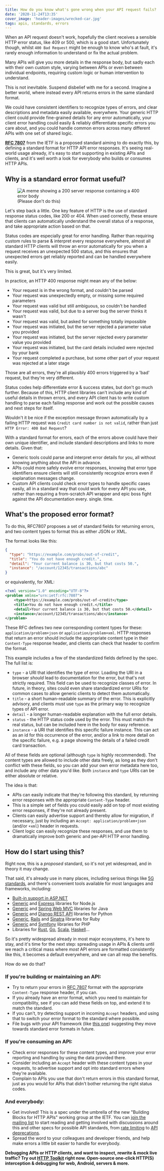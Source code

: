 ```yaml
---
title: How do you know what's gone wrong when your API request fails?
date: '2020-11-24T13:35'
cover_image: 'header-images/wrecked-car.jpg'
tags: apis, standards, errors
---
```


When an API request doesn't work, hopefully the client receives a sensible HTTP error status, like 409 or 500, which is a good start. Unfortunately though, whilst `400 Bad Request` might be enough to know who's at fault, it's rarely enough information to understand or fix the actual problem.

Many APIs will give you more details in the response body, but sadly each with their own custom style, varying between APIs or even between individual endpoints, requiring custom logic or human intervention to understand.

This is not inevitable. Suspend disbelief with me for a second. Imagine a better world, where instead every API returns errors in the same standard format.

We could have consistent identifiers to recognize types of errors, and clear descriptions and metadata easily available, everywhere. Your generic HTTP client could provide fine-grained details for any error automatically, your client error handling could easily & reliably differentiate specific errors you care about, and you could handle common errors across many different APIs with one set of shared logic.

**[RFC 7807](https://tools.ietf.org/html/rfc7807)** from the IETF is a proposed standard aiming to do exactly this, by defining a standard format for HTTP API error responses. It's seeing real-world usage already, it's easy to start supporting in existing APIs and clients, and it's well worth a look for everybody who builds or consumes HTTP APIs.

## Why is a standard error format useful?

<figure>
  <img src="./bad-server-status.jpg" alt="A meme showing a 200 server response containing a 400 error body" />
  <figcaption>(Please don't do this)</figcaption>
</figure>

Let's step back a little. One key feature of HTTP is the use of standard response status codes, like 200 or 404. When used correctly, these ensure that clients can automatically understand the overall status of a response, and take appropriate action based on that.

Status codes are especially great for error handling. Rather than requiring custom rules to parse & interpret every response everywhere, almost all standard HTTP clients will throw an error automatically for you when a request receives an unexpected 500 status, and this ensures that unexpected errors get reliably reported and can be handled everywhere easily.

This is great, but it's very limited.

In practice, an HTTP 400 response might mean any of the below:

- Your request is in the wrong format, and couldn't be parsed
- Your request was unexpectedly empty, or missing some required parameters
- Your request was valid but still ambiguous, so couldn't be handled
- Your request was valid, but due to a server bug the server thinks it wasn't
- Your request was valid, but asked for something totally impossible
- Your request was initiated, but the server rejected a parameter value you provided
- Your request was initiated, but the server rejected every parameter value you provided
- Your request was initiated, but the card details included were rejected by your bank
- Your request completed a purchase, but some other part of your request was rejected at a later stage

Those are all errors, they're all plausibly 400 errors triggered by a 'bad' request, but they're very different.

Status codes help differentiate error & success states, but don't go much further. Because of this, HTTP client libraries can't include any kind of useful details in thrown errors, and every API client has to write custom handling to parse each failing response and work out the possible causes and next steps for itself.

Wouldn't it be nice if the exception message thrown automatically by a failing HTTP request was `Credit card number is not valid`, rather than just `HTTP Error: 400 Bad Request`?

With a standard format for errors, each of the errors above could have their own unique identifier, and include standard descriptions and links to more details. Given that:

- Generic tools could parse and interpret error details for you, all without knowing anything about the API in advance.
- APIs could more safely evolve error responses, knowing that error type identifiers ensure clients will still consistently recognize errors even if explanation messages change.
- Custom API clients could check error types to handle specific cases easily, all in a standard way that could work for every API you use, rather than requiring a from-scratch API wrapper and epic boss fight against the API documentation every. single. time.

## What's the proposed error format?

To do this, RFC7807 proposes a set of standard fields for returning errors, and two content types to format this as either JSON or XML.

The format looks like this:

```json
{
  "type": "https://example.com/probs/out-of-credit",
  "title": "You do not have enough credit.",
  "detail": "Your current balance is 30, but that costs 50.",
  "instance": "/account/12345/transactions/abc"
}
```

or equivalently, for XML:

```xml
<?xml version="1.0" encoding="UTF-8"?>
<problem xmlns="urn:ietf:rfc:7807">
    <type>https://example.com/probs/out-of-credit</type>
    <title>You do not have enough credit.</title>
    <detail>Your current balance is 30, but that costs 50.</detail>
    <instance>/account/12345/transactions/abc</instance>
</problem>
```

These RFC defines two new corresponding content types for these: `application/problem+json` or `application/problem+xml`. HTTP responses that return an error should include the appropriate content type in their `Content-Type` response header, and clients can check that header to confirm the format.

This example includes a few of the standardized fields defined by the spec. The full list is:

- `type` - a URI that identifies the type of error. Loading the URI in a browser _should_ lead to documentation for the error, but that's not strictly required. This field can be used to recognize classes of error. In future, in theory, sites could even share standardized error URIs for common cases to allow generic clients to detect them automatically.
- `title` - a short human-readable summary of the error. This is explicitly advisory, and clients _must_ use `type` as the primary way to recognize types of API error.
- `detail` - a longer human-readable explanation with the full error details.
- `status` - the HTTP status code used by the error. This must match the real status, but can be included here in the body for easy reference.
- `instance` - a URI that identifies this specific failure instance. This can act as an id for this occurrence of the error, and/or a link to more detail on the specific failure, e.g. a page showing the details of a failed credit card transaction.

All of these fields are optional (although `type` is highly recommended). The content types are allowed to include other data freely, as long as they don't conflict with these fields, so you can add your own error metadata here too, and include any other data you'd like. Both `instance` and `type` URIs can be either absolute or relative.

The idea is that:

- APIs can easily indicate that they're following this standard, by returning error responses with the appropriate `Content-Type` header.
- This is a simple set of fields you could easily add on top of most existing error responses, if they're not already present.
- Clients can easily advertise support and thereby allow for migration, if necessary, just by including an `Accept: application/problem+json` (and/or `+xml`) header in requests.
- Client logic can easily recognize these responses, and use them to dramatically improve both generic and per-API HTTP error handling.

## How do I start using this?

Right now, this is a _proposed_ standard, so it's not yet widespread, and in theory it may change.

That said, it's already use in many places, including serious things like [5G standards](https://www.etsi.org/deliver/etsi_ts/129500_129599/129511/15.00.00_60/ts_129511v150000p.pdf), and there's convenient tools available for most languages and frameworks, including:

- [Built-in support in ASP.NET](https://docs.microsoft.com/en-us/dotnet/api/microsoft.aspnetcore.mvc.problemdetails?view=aspnetcore-5.0)
- [Generic](https://www.npmjs.com/package/http-problem-details) and [Express](https://www.npmjs.com/package/express-http-problem-details) libraries for Node.js
- [Generic](https://github.com/zalando/problem) and [Spring Web MVC](https://github.com/zalando/problem-spring-web) libraries for Java
- [Generic](https://pypi.org/project/httpproblem/) and [Django REST API](https://pypi.org/project/drf-problems/) libraries for Python
- [Generic](https://rubygems.org/gems/problem_details), [Rails](https://rubygems.org/gems/problem_details-rails) and [Sinatra](https://rubygems.org/gems/sinatra-problem_details) libraries for Ruby
- [Generic](https://packagist.org/packages/phpro/api-problem) and [Symfony](https://packagist.org/packages/phpro/api-problem-bundle) libraries for PHP
- Libraries for [Rust](https://crates.io/crates/http-api-problem), [Go](https://github.com/lpar/problem), [Scala](https://github.com/wix/rest-rfc7807), [Haskell](https://hackage.haskell.org/package/http-rfc7807)...

So it's pretty widespread already in most major ecosystems, it's here to stay, and it's time for the next step: spreading usage in APIs & clients until we reach a critical mass where _most_ API errors are formatted consistently like this, it becomes a default everywhere, and we can all reap the benefits.

How do we do that?

### If you're building or maintaining an API:

- Try to return your errors in [RFC 7807](https://tools.ietf.org/html/rfc7807) format with the appropriate `Content-Type` response header, if you can.
- If you already have an error format, which you need to maintain for compatibility, see if you can add these fields on top, and extend it to match the standard.
- If you can't, try detecting support in incoming `Accept` headers, and using that to switch your error format to the standard where possible.
- File bugs with your API framework (like [this one](https://github.com/spring-projects/spring-boot/issues/19525)) suggesting they move towards standard error formats in future.

### If you're consuming an API:

- Check error responses for these content types, and improve your error reporting and handling by using the data provided there.
- Consider including an `Accept` header with these content types in your requests, to advertise support and opt into standard errors where they're available.
- Complain to APIs you use that don't return errors in this standard format, just as you would for APIs that didn't bother returning the right status codes.

### And everybody:

- Get involved! This is a spec under the umbrella of the new "Building Blocks for HTTP APIs" working group at the IETF. You can [join the mailing list](https://www.ietf.org/mailman/listinfo/httpapi) to start reading and getting involved with discussions around this and other specs for possible API standards, from [rate limiting](https://datatracker.ietf.org/doc/draft-polli-ratelimit-headers/) to [API deprecations](https://datatracker.ietf.org/doc/draft-dalal-deprecation-header/).
- Spread the word to your colleagues and developer friends, and help make errors a little bit easier to handle for everybody.

**Debugging APIs or HTTP clients, and want to inspect, rewrite & mock live traffic? Try out [HTTP Toolkit](https://httptoolkit.com/) right now. Open-source one-click HTTP(S) interception & debugging for web, Android, servers & more.**
